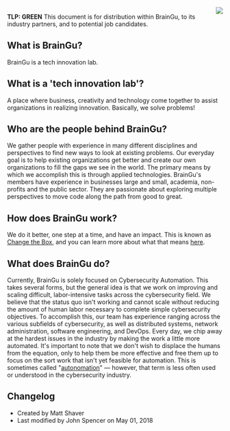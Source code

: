 <img align="right" src="https://github.com/braingu/tadpole/blob/master/images/TLP/TLPGreen.png">

**TLP: GREEN** This document is for distribution within BrainGu, to its industry partners, and to potential job candidates.

## What is BrainGu?

BrainGu is a tech innovation lab.

## What is a 'tech innovation lab'?

A place where business, creativity and technology come together to assist organizations in realizing innovation. Basically, we solve problems!

## Who are the people behind BrainGu?

We gather people with experience in many different disciplines and perspectives to find new ways to look at existing problems. Our everyday goal is to help existing organizations get better and create our own organizations to fill the gaps we see in the world. The primary means by which we accomplish this is through applied technologies. BrainGu's members have experience in businesses large and small, academia, non-profits and the public sector. They are passionate about exploring multiple perspectives to move code along the path from good to great.

## How does BrainGu work?

We do it better, one step at a time, and have an impact. This is known as [Change the Box](5996549.html), and you can learn more about what that means [here](https://github.com/braingu/tadpole/wiki/handbook-for-the-impossible).

## What does BrainGu do?

Currently, BrainGu is solely focused on Cybersecurity Automation. This takes several forms, but the general idea is that we work on improving and scaling difficult, labor-intensive tasks across the cybersecurity field. We believe that the status quo isn't working and cannot scale without reducing the amount of human labor necessary to complete simple cybersecurity objectives. To accomplish this, our team has experience ranging across the various subfields of cybersecurity, as well as distributed systems, network administration, software engineering, and DevOps. Every day, we chip away at the hardest issues in the industry by making the work a little more automated. It's important to note that we don't wish to displace the humans from the equation, only to help them be more effective and free them up to focus on the sort work that isn't yet feasible for automation. This is sometimes called "[autonomation](https://en.wikipedia.org/wiki/Autonomation)" &mdash; however, that term is less often used or understood in the cybersecurity industry.

## Changelog

*   Created by Matt Shaver
*   Last modified by John Spencer on May 01, 2018
